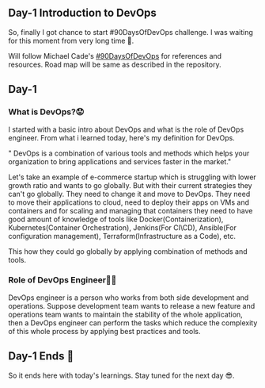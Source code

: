 ## Day-1 Introduction to DevOps

So, finally I got chance to start #90DaysOfDevOps challenge. I was waiting for this moment from very long time 🤩.

Will follow Michael Cade's [#90DaysOfDevOps](https://github.com/MichaelCade/90DaysOfDevOps) for references and resources. Road map will be same as described in the repository. 

## Day-1

### What is DevOps?😟
I started with a basic intro about DevOps and what is the role of DevOps engineer. From what i learned today, here's my definition for DevOps.

" DevOps is a combination of various tools and methods which helps your organization to bring applications and services faster in the market."
 
Let's take an example of e-commerce startup which is struggling with lower growth ratio and wants to go globally. But with their current strategies they can't go globally. They need to change it and move to DevOps. They need to move their applications to cloud, need to deploy their apps on VMs and containers and for scaling and managing that containers they need to have good amount of knowledge of tools like Docker(Containerization), Kubernetes(Container Orchestration), Jenkins(For CI\CD), Ansible(For configuration management), Terraform(Infrastructure as a Code), etc.

This how they could go globally by applying combination of methods and tools.

### Role of DevOps Engineer👨‍💻
DevOps engineer is a person who works from both side development and operations. Suppose development team wants to release a new feature and operations team wants to maintain the stability of the whole application, then a DevOps engineer can perform the tasks which reduce the complexity of this whole process by applying best practices and tools.


## Day-1 Ends 🚩
So it ends here with today's learnings. Stay tuned for the next day 😎.

 

